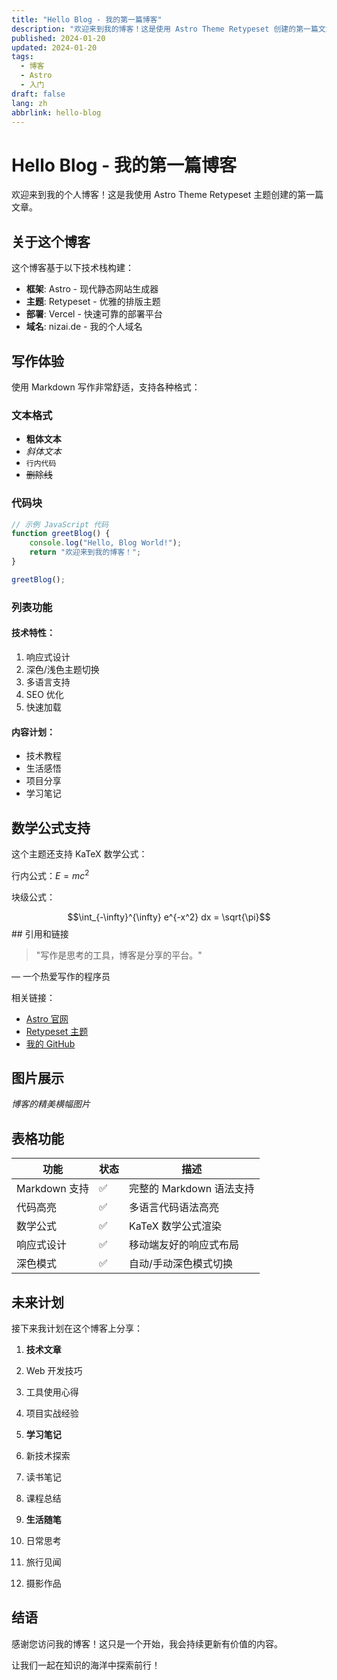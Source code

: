 ```yaml
---
title: "Hello Blog - 我的第一篇博客"
description: "欢迎来到我的博客！这是使用 Astro Theme Retypeset 创建的第一篇文章，介绍了博客的基本功能和写作体验。"
published: 2024-01-20
updated: 2024-01-20
tags:
  - 博客
  - Astro
  - 入门
draft: false
lang: zh
abbrlink: hello-blog
---
```


# Hello Blog - 我的第一篇博客

欢迎来到我的个人博客！这是我使用 Astro Theme Retypeset 主题创建的第一篇文章。

## 关于这个博客

这个博客基于以下技术栈构建：

- **框架**: Astro - 现代静态网站生成器
- **主题**: Retypeset - 优雅的排版主题
- **部署**: Vercel - 快速可靠的部署平台
- **域名**: nizai.de - 我的个人域名

## 写作体验

使用 Markdown 写作非常舒适，支持各种格式：

### 文本格式
- **粗体文本**
- *斜体文本*
- `行内代码`
- ~~删除线~~

### 代码块
```javascript
// 示例 JavaScript 代码
function greetBlog() {
    console.log("Hello, Blog World!");
    return "欢迎来到我的博客！";
}

greetBlog();
```

### 列表功能

#### 技术特性：

1. 响应式设计
2. 深色/浅色主题切换
3. 多语言支持
4. SEO 优化
5. 快速加载


#### 内容计划：

- 技术教程
- 生活感悟
- 项目分享
- 学习笔记


## 数学公式支持

这个主题还支持 KaTeX 数学公式：

行内公式：$E = mc^2$

块级公式：

$$\int_{-\infty}^{\infty} e^{-x^2} dx = \sqrt{\pi}$$## 引用和链接

> "写作是思考的工具，博客是分享的平台。"

— 一个热爱写作的程序员



相关链接：

- [Astro 官网](https://astro.build/)
- [Retypeset 主题](https://github.com/radishzzz/astro-theme-retypeset)
- [我的 GitHub](https://github.com/)


## 图片展示




*博客的精美横幅图片*

## 表格功能

| 功能 | 状态 | 描述
|-----|-----|-----
| Markdown 支持 | ✅ | 完整的 Markdown 语法支持
| 代码高亮 | ✅ | 多语言代码语法高亮
| 数学公式 | ✅ | KaTeX 数学公式渲染
| 响应式设计 | ✅ | 移动端友好的响应式布局
| 深色模式 | ✅ | 自动/手动深色模式切换


## 未来计划

接下来我计划在这个博客上分享：

1. **技术文章**

1. Web 开发技巧
2. 工具使用心得
3. 项目实战经验



2. **学习笔记**

1. 新技术探索
2. 读书笔记
3. 课程总结



3. **生活随笔**

1. 日常思考
2. 旅行见闻
3. 摄影作品


## 结语

感谢您访问我的博客！这只是一个开始，我会持续更新有价值的内容。

让我们一起在知识的海洋中探索前行！
